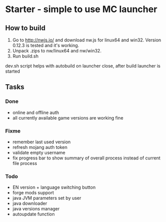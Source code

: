 # Starter - simple to use MC launcher

## How to build

1. Go to http://nwjs.io/ and download nw.js for linux64 and win32. Version 0.12.3 is tested and it's working.
2. Unpack .zips to nw/linux64 and nw/win32.
3. Run build.sh

dev.sh script helps with autobuild on launcher close, after build launcher is started

## Tasks

### Done
 - online and offline auth
 - all currently available game versions are working fine

### Fixme
 - remember last used version
 - refresh mojang auth token
 - validate empty username
 - fix progress bar to show summary of overall process instead of current file process

### Todo
 - EN version + language switching button
 - forge mods support
 - java JVM parameters set by user
 - java downloader
 - java versions manager
 - autoupdate function